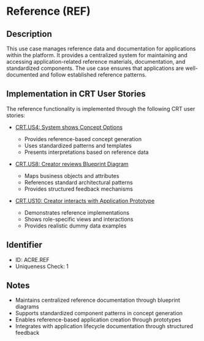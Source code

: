 # Reference (REF)

## Description
This use case manages reference data and documentation for applications within the platform. It provides a centralized system for maintaining and accessing application-related reference materials, documentation, and standardized components. The use case ensures that applications are well-documented and follow established reference patterns.

## Implementation in CRT User Stories
The reference functionality is implemented through the following CRT user stories:

- [CRT.US4: System shows Concept Options](../CRT/user-stories.md#user-story-crtus4)
  * Provides reference-based concept generation
  * Uses standardized patterns and templates
  * Presents interpretations based on reference data

- [CRT.US8: Creator reviews Blueprint Diagram](../CRT/user-stories.md#user-story-crtus8)
  * Maps business objects and attributes
  * References standard architectural patterns
  * Provides structured feedback mechanisms

- [CRT.US10: Creator interacts with Application Prototype](../CRT/user-stories.md#user-story-crtus10)
  * Demonstrates reference implementations
  * Shows role-specific views and interactions
  * Provides realistic dummy data examples

## Identifier
- ID: ACRE.REF
- Uniqueness Check: 1

## Notes
- Maintains centralized reference documentation through blueprint diagrams
- Supports standardized component patterns in concept generation
- Enables reference-based application creation through prototypes
- Integrates with application lifecycle documentation through structured feedback